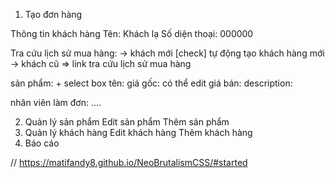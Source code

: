 1. Tạo đơn hàng

Thông tin khách hàng
Tên: Khách lạ Số diện thoại: 000000

Tra cứu lịch sử mua hàng:
-> khách mới [check] tự động tạo khách hàng mới
-> khách cũ => link tra cứu lịch sử mua hàng

sản phẩm: +
select box
tên:
giá gốc: có thể edit
giá bán:
description:

nhân viên làm đơn: ....

2. Quản lý sản phẩm
   Edit sản phẩm
   Thêm sản phẩm
3. Quản lý khách hàng
   Edit khách hàng
   Thêm khách hàng
4. Báo cáo

// https://matifandy8.github.io/NeoBrutalismCSS/#started
